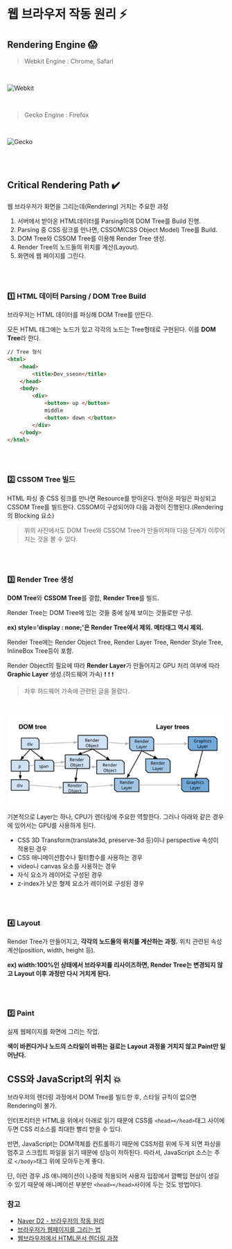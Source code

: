 # 웹 브라우저 작동 원리 :zap:

## Rendering Engine :scream:

> Webkit Engine : Chrome, Safari
</br>

![Webkit](https://github.com/SeonHyungJo/FrontEnd-Dev/blob/master/assets/image/Webkit.png?raw=true)

</br>

> Gecko Engine : Firefox
</br>

![Gecko](https://github.com/SeonHyungJo/FrontEnd-Dev/blob/master/assets/image/Gecko.jpg?raw=true)

</br>
</br>

## Critical Rendering Path :heavy_check_mark:

웹 브라우저가 화면을 그리는데(Rendering) 거치는 주요한 과정
</br>

1. 서버에서 받아온 HTML데이터를 Parsing하여 DOM Tree를 Build 진행.
2. Parsing 중 CSS 링크를 만나면, CSSOM(CSS Object Model) Tree를 Build.
3. DOM Tree와 CSSOM Tree를 이용해 Render Tree 생성.
4. Render Tree의 노드들의 위치를 계산(Layout).
5. 화면에 웹 페이지를 그린다.

</br>
</br>

### :one: HTML 데이터 Parsing / DOM Tree Build

브라우저는 HTML 데이터를 파싱해 DOM Tree를 만든다.
</br>

모든 HTML 태그에는 노드가 있고 각각의 노드는 Tree형태로 구현된다.
이를 **DOM Tree**라 한다.
</br>

```html
// Tree 형식
<html>
    <head>
        <title>Dev_sseon</title>
    </head>
    <body>
        <div>
            <button> up </button>
            middle
            <button> down </button>
        </div>
    </body>
</html>
```

</br>
</br>

### :two: CSSOM Tree 빌드

HTML 파싱 중 CSS 링크를 만나면 Resource를 받아온다.
받아온 파일은 파싱되고 CSSOM Tree를 빌드한다.
CSSOM이 구성되어야 다음 과정이 진행된다.(Rendering의 Blocking 요소)

> 위의 사진에서도 DOM Tree와 CSSOM Tree가 만들어져야 다음 단계가 이루어지는 것을 볼 수 있다.

</br>
</br>

### :three: Render Tree 생성

**DOM Tree**와 **CSSOM Tree**를 결합, **Render Tree**를 빌드.
</br>

Render Tree는 DOM Tree에 있는 것들 중에 실제 보이는 것들로만 구성.
</br>

**ex) style='display : none;'은 Render Tree에서 제외. 메타태그 역시 제외.**
</br>

Render Tree에는 Render Object Tree, Render Layer Tree, Render Style Tree, InlineBox Tree등이 포함.
</br>

Render Object의 필요에 따라 **Render Layer**가 만들어지고 GPU 처리 여부에 따라 **Graphic Layer** 생성.(하드웨어 가속) :heavy_exclamation_mark: :heavy_exclamation_mark: :heavy_exclamation_mark:

> 차후 하드웨어 가속에 관련된 글을 올렸다.

</br>

![graphic layer](https://github.com/SeonHyungJo/FrontEnd-Dev/blob/master/assets/image/graphicLayer.png?raw=true)

기본적으로 Layer는 하나, CPU가 렌더링에 주요한 역할한다. 그러나 아래와 같은 경우에 있어서는 GPU를 사용하게 된다.
</br>

- CSS 3D Transform(translate3d, preserve-3d 등)이나 perspective 속성이 적용된 경우
- CSS 애니메이션함수나 필터함수를 사용하는 경우
- video나 canvas 요소를 사용하는 경우
- 자식 요소가 레이어로 구성된 경우
- z-index가 낮은 형제 요소가 레이어로 구성된 경우

</br>
</br>

### :four: Layout

Render Tree가 만들어지고, **각각의 노드들의 위치를 계산하는 과정.**
위치 관련된 속성 계산(position, width, height 등).
</br>

**ex) width:100%인 상태에서 브라우저를 리사이즈하면, Render Tree는 변경되지 않고 Layout 이후 과정만 다시 거치게 된다.**

</br>
</br>

### :five: Paint

실제 웹페이지를 화면에 그리는 작업.

**색이 바뀐다거나 노드의 스타일이 바뀌는 걸로는 Layout 과정을 거치지 않고 Paint만 일어난다.**
</br>

## CSS와 JavaScript의 위치 :collision:

브라우저의 렌더링 과정에서 DOM Tree를 빌드한 후, 스타일 규칙이 없으면 Rendering이 불가.
</br>

인터프리터은 HTML을 위에서 아래로 읽기 때문에 CSS를 `<head></head>`태그 사이에 두면 CSS 리소스를 최대한 빨리 받을 수 있다.
</br>

반면, JavaScript는 DOM객체를 컨트롤하기 때문에 CSS처럼 위에 두게 되면 파싱을 멈추고 스크립트 파일을 읽기 때문에 성능이 저하된다. 따라서, JavaScript 소스는 주로 `</body>`태그 위에 모아두는게 좋다.
</br>

단, 이런 경우 JS 애니메이션이 나중에 적용되어 사용자 입장에서 깜빡임 현상이 생길 수 있기 때문에 애니메이션 부분만 `<head></head>`사이에 두는 것도 방법이다.
</br>

### 참고

- [Naver D2 - 브라우저의 작동 원리](http://d2.naver.com/helloworld/59361)
- [브라우저가 웹페이지를 그리는 법](https://isme2n.github.io/devlog/2017/07/06/browser-rendering/)
- [웹브라우저에서 HTML문서 렌더링 과정](http://jeong-pro.tistory.com/90)